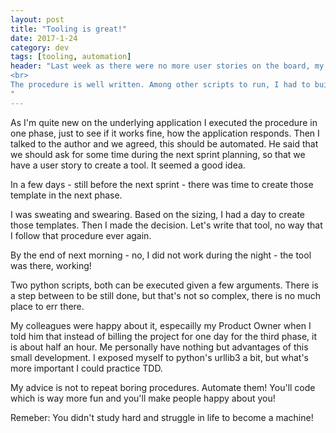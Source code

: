 ```yaml
---
layout: post
title: "Tooling is great!"
date: 2017-1-24
category: dev
tags: [tooling, automation]
header: "Last week as there were no more user stories on the board, my Product Owner proposed me something from the next sprint. Create templates in production. Hmmm... It turned out that in fact those templates should have been created in three different phases. No problem. There is a procedure! Great. I asked the author for it.<br>
<br>
The procedure is well written. Among other scripts to run, I had to build and send about a dozen HTTP POST requests per template per phase. Much fun for a developer, right?
"
---
```


As I'm quite new on the underlying application I executed the procedure in one phase, just to see if it works fine, how the application responds. Then I talked to the author and we agreed, this should be automated. He said that we should ask for some time during the next sprint planning, so that we have a user story to create a tool. It seemed a good idea.

In a few days - still before the next sprint - there was time to create those template in the next phase.

I was sweating and swearing. Based on the sizing, I had a day to create those templates. Then I made the decision. Let's write that tool, no way that I follow that procedure ever again.

By the end of next morning - no, I did not work during the night - the tool was there, working!

Two python scripts, both can be executed given a few arguments. There is a step between to be still done, but that's not so complex, there is no much place to err there.

My colleagues were happy about it, especailly my Product Owner when I told him that instead of billing the project for one day for the third phase, it is about half an hour.
Me personally have nothing but advantages of this small development. I exposed myself to python's urllib3 a bit, but what's more important I could practice TDD.

My advice is not to repeat boring procedures. Automate them! You'll code which is way more fun and you'll make people happy about you!

Remeber: You didn't study hard and struggle in life to become a machine!